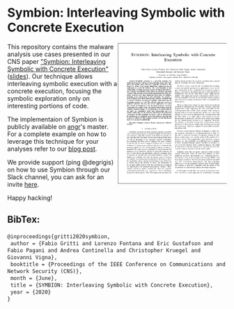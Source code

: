 # Symbion: Interleaving Symbolic with Concrete Execution
<a href=""> <img align="right" width="250"  src="symbion_paper.png"> </a>

This repository contains the malware analysis use cases presented in our CNS paper <a href="127.0.0.1">"Symbion: Interleaving Symbolic with Concrete Execution"</a> (<a href="">slides</a>). Our technique allows interleaving symbolic execution with a concrete execution, focusing the symbolic exploration only on interesting portions of code. 

The implementaion of Symbion is publicly available on <a href="https://github.com/angr/angr">angr</a>'s master.
For a complete example on how to leverage this technique for your analyses refer to our <a href="https://angr.io/blog/angr_symbion/">blog post</a>.

We provide support (ping @degrigis) on how to use Symbion through our Slack channel, you can ask for an invite <a href="https://angr.io/invite/.">here</a>.


Happy hacking!

## BibTex:
```
@inproceedings{gritti2020symbion,
 author = {Fabio Gritti and Lorenzo Fontana and Eric Gustafson and Fabio Pagani and Andrea Continella and Christopher Kruegel and Giovanni Vigna},
 booktitle = {Proceedings of the IEEE Conference on Communications and Network Security (CNS)},
 month = {June},
 title = {SYMBION: Interleaving Symbolic with Concrete Execution},
 year = {2020}
}
```
